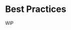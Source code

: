 <!-- This is the general documentation layout. Add or remove any sections as needed, but try to stay consistent across components. -->
# Best Practices

WIP
